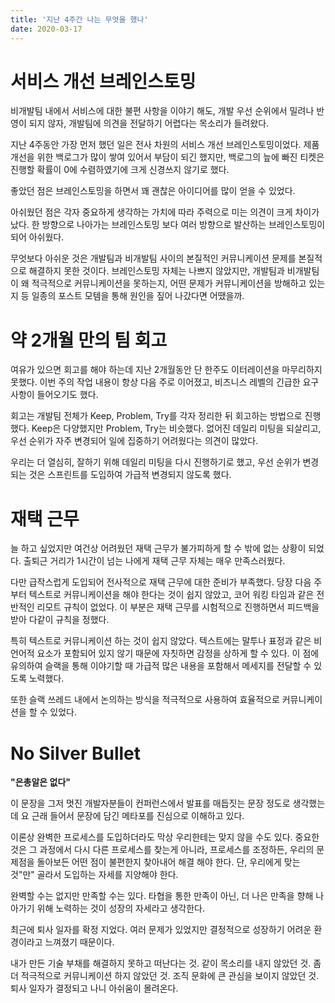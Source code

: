 ```yaml
---
title: '지난 4주간 나는 무엇을 했나'
date: 2020-03-17
---
```


# **서비스 개선 브레인스토밍**

비개발팀 내에서 서비스에 대한 불편 사항을 이야기 해도, 개발 우선 순위에서 밀려나 반영이 되지 않자, 개발팀에 의견을 전달하기 어렵다는 목소리가 들려왔다.

지난 4주동안 가장 먼저 했던 일은 전사 차원의 서비스 개선 브레인스토밍이었다. 제품 개선을 위한 백로그가 많이 쌓여 있어서 부담이 되긴 했지만, 백로그의 늪에 빠진 티켓은 진행할 확률이 0에 수렴하였기에 크게 신경쓰지 않기로 했다.

좋았던 점은 브레인스토밍을 하면서 꽤 괜찮은 아이디어를 많이 얻을 수 있었다.

아쉬웠던 점은 각자 중요하게 생각하는 가치에 따라 주력으로 미는 의견이 크게 차이가 났다. 한 방향으로 나아가는 브레인스토밍 보다 여러 방향으로 발산하는 브레인스토밍이 되어 아쉬웠다.

무엇보다 아쉬운 것은 개발팀과 비개발팀 사이의 본질적인 커뮤니케이션 문제를 본질적으로 해결하지 못한 것이다. 브레인스토밍 자체는 나쁘지 않았지만, 개발팀과 비개발팀이 왜 적극적으로 커뮤니케이션을 못하는지, 어떤 문제가 커뮤니케이션을 방해하고 있는지 등 일종의 포스트 모템을 통해 원인을 짚어 나갔다면 어땠을까.

# 약 2개월 만의 팀 회고

여유가 있으면 회고를 해야 하는데 지난 2개월동안 단 한주도 이터레이션을 마무리하지 못했다. 이번 주의 작업 내용이 항상 다음 주로 이어졌고, 비즈니스 레벨의 긴급한 요구사항이 들어오기도 했다.

회고는 개발팀 전체가 Keep, Problem, Try를 각자 정리한 뒤 회고하는 방법으로 진행했다. Keep은 다양했지만 Problem, Try는 비슷했다. 없어진 데일리 미팅을 되살리고, 우선 순위가 자주 변경되어 일에 집중하기 어려웠다는 의견이 많았다.

우리는 더 열심히, 잘하기 위해 데일리 미팅을 다시 진행하기로 했고, 우선 순위가 변경되는 것은 스프린트를 도입하여 가급적 변경되지 않도록 했다.

# 재택 근무

늘 하고 싶었지만 여건상 어려웠던 재택 근무가 불가피하게 할 수 밖에 없는 상황이 되었다. 출퇴근 거리가 1시간이 넘는 나에게 재택 근무 자체는 매우 만족스러웠다.

다만 급작스럽게 도입되어 전사적으로 재택 근무에 대한 준비가 부족했다. 당장 다음 주부터 텍스트로 커뮤니케이션을 해야 한다는 것이 쉽지 않았고, 코어 워킹 타임과 같은 전반적인 리모트 규칙이 없었다. 이 부분은 재택 근무를 시험적으로 진행하면서 피드백을 받아 다같이 규칙을 정했다.

특히 텍스트로 커뮤니케이션 하는 것이 쉽지 않았다. 텍스트에는 말투나 표정과 같은 비언어적 요소가 포함되어 있지 않기 때문에 자칫하면 감정을 상하게 할 수 있다. 이 점에 유의하여 슬랙을 통해 이야기할 때 가급적 많은 내용을 포함해서 메세지를 전달할 수 있도록 노력했다.

또한 슬랙 쓰레드 내에서 논의하는 방식을 적극적으로 사용하여 효율적으로 커뮤니케이션을 할 수 있었다.

# No Silver Bullet

**"은총알은 없다"**

이 문장을 그저 멋진 개발자분들이 컨퍼런스에서 발표를 매듭짓는 문장 정도로 생각했는데 요 근래 들어서 문장에 담긴 메타포를 진심으로 이해하고 있다.

이론상 완벽한 프로세스를 도입하더라도 막상 우리한테는 맞지 않을 수도 있다. 중요한 것은 그 과정에서 다시 다른 프로세스를 찾는게 아니라, 프로세스를 조정하든, 우리의 문제점을 돌아보든 어떤 점이 불편한지 찾아내어 해결 해야 한다. 단, 우리에게 맞는 것"만" 골라서 도입하는 자세를 지양해야 한다.

완벽할 수는 없지만 만족할 수는 있다. 타협을 통한 만족이 아닌, 더 나은 만족을 향해 나아가기 위해 노력하는 것이 성장의 자세라고 생각한다.

최근에 퇴사 일자를 확정 지었다. 여러 문제가 있었지만 결정적으로 성장하기 어려운 환경이라고 느껴졌기 때문이다.

내가 만든 기술 부채를 해결하지 못하고 떠난다는 것. 같이 목소리를 내지 않았던 것. 좀 더 적극적으로 커뮤니케이션 하지 않았던 것. 조직 문화에 큰 관심을 보이지 않았던 것. 퇴사 일자가 결정되고 나니 아쉬움이 몰려온다.
